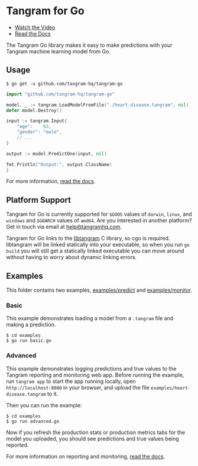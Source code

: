 # Tangram for Go

- [Watch the Video](https://www.tangramhq.com)
- [Read the Docs](https://www.tangramhq.com/docs)

The Tangram Go library makes it easy to make predictions with your Tangram machine learning model from Go.

## Usage

```
$ go get -u github.com/tangram-hq/tangram-go
```

```go
import "github.com/tangram-hq/tangram-go"

model, _ := tangram.LoadModelFromFile("./heart-disease.tangram", nil)
defer model.Destroy()

input := tangram.Input{
	"age":    63,
	"gender": "male",
	// ...
}

output := model.PredictOne(input, nil)

fmt.Println("Output:", output.ClassName)
}
```

For more information, [read the docs](https://www.tangramhq.com/docs).

## Platform Support

Tangram for Go is currently supported for `$GOOS` values of `darwin`, `linux`, and `windows` and `$GOARCH` values of `amd64`. Are you interested in another platform? Get in touch via email at help@tangramhq.com.

Tangram for Go links to the [libtangram](https://github.com/tangram-hq/libtangram) C library, so cgo is required. libtangram will be linked statically into your executable, so when you run `go build` you will still get a statically linked executable you can move around without having to worry about dynamic linking errors.

## Examples

This folder contains two examples, [examples/predict](examples/predict) and [examples/monitor](examples/monitor).

### Basic

This example demonstrates loading a model from a `.tangram` file and making a prediction.

```
$ cd examples
$ go run basic.go
```

### Advanced

This example demonstrates logging predictions and true values to the Tangram reporting and monitoring web app. Before running the example, run `tangram app` to start the app running locally, open `http://localhost:8080` in your browser, and upload the file `examples/heart-disease.tangram` to it.

Then you can run the example:

```
$ cd examples
$ go run advanced.go
```

Now if you refresh the production stats or production metrics tabs for the model you uploaded, you should see predictions and true values being reported.

For more information on reporting and monitoring, [read the docs](https://www.tangramhq.com/docs).

